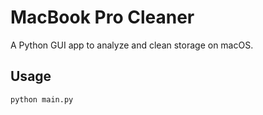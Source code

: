 # MacBook Pro Cleaner

A Python GUI app to analyze and clean storage on macOS.

## Usage

```bash
python main.py
